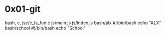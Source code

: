 # 0x01-git
bash, c, jsc/c_is_fun.c
js/main.js
js/index.js
bash/alx
#!/bin/bash
echo "ALX"
bash/school
#!/bin/bash
echo "School"
